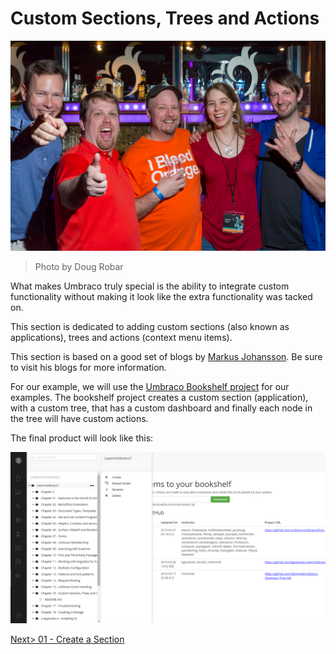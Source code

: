 # Custom Sections, Trees and Actions

![13391598663_b2f0f68f87_o.jpg](assets/13391598663_b2f0f68f87_o.jpg)
>Photo by Doug Robar

What makes Umbraco truly special is the ability to integrate custom functionality without making it look like the extra functionality was tacked on.

This section is dedicated to adding custom sections (also known as applications), trees and actions (context menu items).

This section is based on a good set of blogs by [Markus Johansson](http://www.enkelmedia.se/blogg/2013/11/22/creating-custom-sections-in-umbraco-7-part-1.aspx).  Be sure to visit his blogs for more information.

For our example, we will use the [Umbraco Bookshelf project](https://github.com/kgiszewski/UmbracoBookshelf) for our examples.  The bookshelf project creates a custom section (application), with a custom tree, that has a custom dashboard and finally each node in the tree will have custom actions.

The final product will look like this:

![custom-section](assets/custom-section.png)

[Next> 01 - Create a Section](01%20-%20Create%20a%20Section.md)